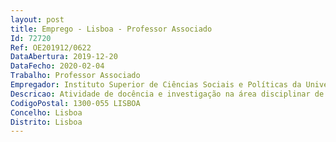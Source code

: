 ```yaml
--- 
layout: post
title: Emprego - Lisboa - Professor Associado
Id: 72720
Ref: OE201912/0622
DataAbertura: 2019-12-20
DataFecho: 2020-02-04
Trabalho: Professor Associado
Empregador: Instituto Superior de Ciências Sociais e Políticas da Universidade de Lisboa
Descricao: Atividade de docência e investigação na área disciplinar de Antropologia do ISCSP daUniversidade de Lisboa
CodigoPostal: 1300-055 LISBOA
Concelho: Lisboa
Distrito: Lisboa
--- 
```

